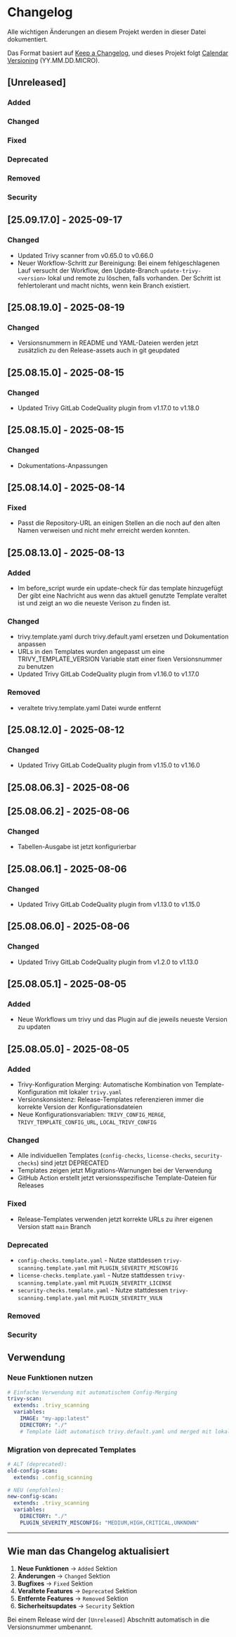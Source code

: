 # Changelog

Alle wichtigen Änderungen an diesem Projekt werden in dieser Datei dokumentiert.

Das Format basiert auf [Keep a Changelog](https://keepachangelog.com/de/1.0.0/),
und dieses Projekt folgt [Calendar Versioning](https://calver.org/) (YY.MM.DD.MICRO).

## [Unreleased]

### Added

### Changed

### Fixed

### Deprecated

### Removed

### Security

## [25.09.17.0] - 2025-09-17
### Changed
- Updated Trivy scanner from v0.65.0 to v0.66.0
- Neuer Workflow-Schritt zur Bereinigung: Bei einem fehlgeschlagenen Lauf versucht der Workflow, den Update-Branch `update-trivy-<version>` lokal und remote zu löschen, falls vorhanden. Der Schritt ist fehlertolerant und macht nichts, wenn kein Branch existiert.

## [25.08.19.0] - 2025-08-19
### Changed
- Versionsnummern in README und YAML-Dateien werden jetzt zusätzlich zu den Release-assets auch in git geupdated

## [25.08.15.0] - 2025-08-15
### Changed
- Updated Trivy GitLab CodeQuality plugin from v1.17.0 to v1.18.0

## [25.08.15.0] - 2025-08-15
### Changed
- Dokumentations-Anpassungen

## [25.08.14.0] - 2025-08-14
### Fixed
- Passt die Repository-URL an einigen Stellen an die noch auf den alten Namen verweisen und nicht mehr erreicht werden konnten.

## [25.08.13.0] - 2025-08-13
### Added
- Im before_script wurde ein update-check für das template hinzugefügt
  Der gibt eine Nachricht aus wenn das aktuell genutzte Template veraltet ist und zeigt an wo die neueste Verison zu finden ist.

### Changed
- trivy.template.yaml durch trivy.default.yaml ersetzen und Dokumentation anpassen
- URLs in den Templates wurden angepasst um eine TRIVY_TEMPLATE_VERSION Variable statt einer fixen Versionsnummer zu benutzen
- Updated Trivy GitLab CodeQuality plugin from v1.16.0 to v1.17.0

### Removed
- veraltete trivy.template.yaml Datei wurde entfernt

## [25.08.12.0] - 2025-08-12
### Changed
- Updated Trivy GitLab CodeQuality plugin from v1.15.0 to v1.16.0

## [25.08.06.3] - 2025-08-06
## [25.08.06.2] - 2025-08-06

### Changed
- Tabellen-Ausgabe ist jetzt konfigurierbar

## [25.08.06.1] - 2025-08-06

### Changed
- Updated Trivy GitLab CodeQuality plugin from v1.13.0 to v1.15.0

## [25.08.06.0] - 2025-08-06

### Changed
- Updated Trivy GitLab CodeQuality plugin from v1.2.0 to v1.13.0

## [25.08.05.1] - 2025-08-05

### Added
- Neue Workflows um trivy und das Plugin auf die jeweils neueste Version zu updaten

## [25.08.05.0] - 2025-08-05

### Added
- Trivy-Konfiguration Merging: Automatische Kombination von Template-Konfiguration mit lokaler `trivy.yaml`
- Versionskonsistenz: Release-Templates referenzieren immer die korrekte Version der Konfigurationsdateien
- Neue Konfigurationsvariablen: `TRIVY_CONFIG_MERGE`, `TRIVY_TEMPLATE_CONFIG_URL`, `LOCAL_TRIVY_CONFIG`

### Changed
- Alle individuellen Templates (`config-checks`, `license-checks`, `security-checks`) sind jetzt DEPRECATED
- Templates zeigen jetzt Migrations-Warnungen bei der Verwendung
- GitHub Action erstellt jetzt versionsspezifische Template-Dateien für Releases

### Fixed
- Release-Templates verwenden jetzt korrekte URLs zu ihrer eigenen Version statt `main` Branch

### Deprecated
- `config-checks.template.yaml` - Nutze stattdessen `trivy-scanning.template.yaml` mit `PLUGIN_SEVERITY_MISCONFIG`
- `license-checks.template.yaml` - Nutze stattdessen `trivy-scanning.template.yaml` mit `PLUGIN_SEVERITY_LICENSE`  
- `security-checks.template.yaml` - Nutze stattdessen `trivy-scanning.template.yaml` mit `PLUGIN_SEVERITY_VULN`

### Removed

### Security

## Verwendung

### Neue Funktionen nutzen

```yaml
# Einfache Verwendung mit automatischem Config-Merging
trivy-scan:
  extends: .trivy_scanning
  variables:
    IMAGE: "my-app:latest"
    DIRECTORY: "./"
    # Template lädt automatisch trivy.default.yaml und merged mit lokaler trivy.yaml
```

### Migration von deprecated Templates

```yaml
# ALT (deprecated):
old-config-scan:
  extends: .config_scanning

# NEU (empfohlen):
new-config-scan:
  extends: .trivy_scanning
  variables:
    DIRECTORY: "./"
    PLUGIN_SEVERITY_MISCONFIG: "MEDIUM,HIGH,CRITICAL,UNKNOWN"
```

---

## Wie man das Changelog aktualisiert

1. **Neue Funktionen** → `Added` Sektion
2. **Änderungen** → `Changed` Sektion  
3. **Bugfixes** → `Fixed` Sektion
4. **Veraltete Features** → `Deprecated` Sektion
5. **Entfernte Features** → `Removed` Sektion
6. **Sicherheitsupdates** → `Security` Sektion

Bei einem Release wird der `[Unreleased]` Abschnitt automatisch in die Versionsnummer umbenannt.
